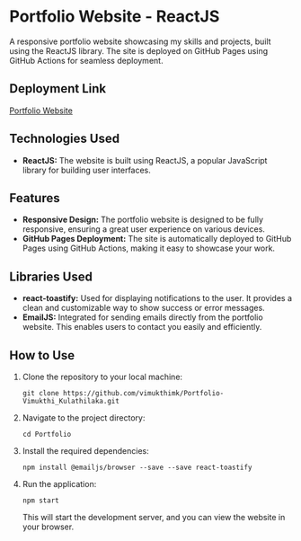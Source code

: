 <h1>Portfolio Website - ReactJS</h1>

  <p>A responsive portfolio website showcasing my skills and projects, built using the ReactJS library. The site is
    deployed on GitHub Pages using GitHub Actions for seamless deployment.</p>

  <h2>Deployment Link</h2>
  <p><a href="https://vimukthimk.github.io/Portfolio-Vimukthi_Kulathilaka/" target="_blank" rel="noopener noreferrer">Portfolio
      Website</a></p>

  <h2>Technologies Used</h2>
  <ul>
    <li><strong>ReactJS:</strong> The website is built using ReactJS, a popular JavaScript library for building user
      interfaces.</li>
  </ul>

  <h2>Features</h2>
  <ul>
    <li><strong>Responsive Design:</strong> The portfolio website is designed to be fully responsive, ensuring a great
      user experience on various devices.</li>
    <li><strong>GitHub Pages Deployment:</strong> The site is automatically deployed to GitHub Pages using GitHub
      Actions, making it easy to showcase your work.</li>
  </ul>

  <h2>Libraries Used</h2>
  <ul>
    <li><strong>react-toastify:</strong> Used for displaying notifications to the user. It provides a clean and
      customizable way to show success or error messages.</li>
    <li><strong>EmailJS:</strong> Integrated for sending emails directly from the portfolio website. This enables users
      to contact you easily and efficiently.</li>
  </ul>

  <h2>How to Use</h2>
  <ol>
    <li>Clone the repository to your local machine:</li>
    <pre><code>git clone https://github.com/vimukthimk/Portfolio-Vimukthi_Kulathilaka.git</code></pre>
    <li>Navigate to the project directory:</li>
    <pre><code>cd Portfolio</code></pre>
    <li>Install the required dependencies:</li>
    <pre><code>npm install @emailjs/browser --save --save react-toastify</code></pre>
    <li>Run the application:</li>
    <pre><code>npm start</code></pre>
    <p>This will start the development server, and you can view the website in your browser.</p>
  </ol>

